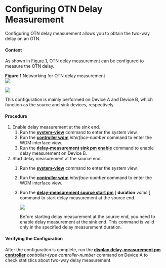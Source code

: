 Configuring OTN Delay Measurement
=================================

Configuring OTN delay measurement allows you to obtain the two-way delay on an OTN.

#### Context

As shown in [Figure 1](#EN-US_TASK_0172364272__fig_dc_ne_wdm_cfg_001), OTN delay measurement can be configured to measure the OTN delay.

**Figure 1** Networking for OTN delay measurement  
![](images/fig_dc_ne_wdm_cfg_200801.png)  

![](../../../../public_sys-resources/note_3.0-en-us.png) 

This configuration is mainly performed on Device A and Device B, which function as the source and sink devices, respectively.



#### Procedure

1. Enable delay measurement at the sink end.
   1. Run the [**system-view**](cmdqueryname=system-view) command to enter the system view.
   2. Run the [**controller wdm**](cmdqueryname=controller+wdm) *interface-number* command to enter the WDM interface view.
   3. Run the [**delay-measurement sink pm enable**](cmdqueryname=delay-measurement+sink+pm+enable) command to enable delay measurement on Device B.
2. Start delay measurement at the source end.
   1. Run the [**system-view**](cmdqueryname=system-view) command to enter the system view.
   2. Run the [**controller wdm**](cmdqueryname=controller+wdm) *interface-number* command to enter the WDM interface view.
   3. Run the [**delay-measurement source start pm**](cmdqueryname=delay-measurement+source+start+pm) [ **duration** *value* ] command to start delay measurement at the source end.
      
      ![](../../../../public_sys-resources/note_3.0-en-us.png) 
      
      Before starting delay measurement at the source end, you need to enable delay measurement at the sink end. This command is valid only in the specified delay measurement duration.

#### Verifying the Configuration

After the configuration is complete, run the [**display delay-measurement pm controller**](cmdqueryname=display+delay-measurement+pm+controller) *controller-type* *controller-number* command on Device A to check statistics about two-way delay measurement.